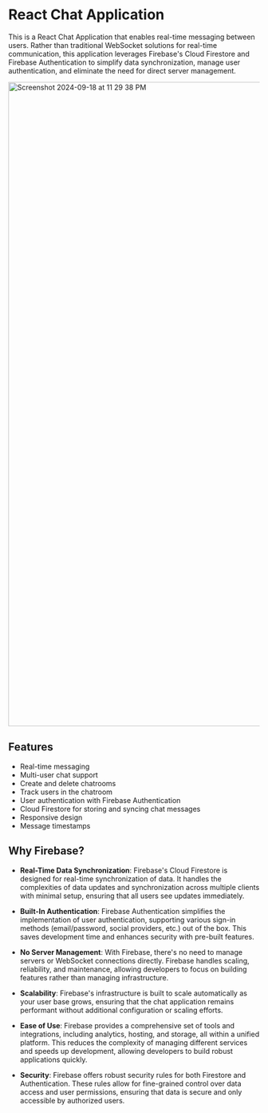# React Chat Application

This is a React Chat Application that enables real-time messaging between users. Rather than traditional WebSocket solutions for real-time communication, this application leverages Firebase's Cloud Firestore and Firebase Authentication to simplify data synchronization, manage user authentication, and eliminate the need for direct server management.

<img width="1290" alt="Screenshot 2024-09-18 at 11 29 38 PM" src="https://github.com/user-attachments/assets/b8c91063-7afd-41dd-823d-933eae67dba8">


## Features

- Real-time messaging
- Multi-user chat support
- Create and delete chatrooms
- Track users in the chatroom
- User authentication with Firebase Authentication
- Cloud Firestore for storing and syncing chat messages
- Responsive design
- Message timestamps

    
## Why Firebase?

- **Real-Time Data Synchronization**: Firebase's Cloud Firestore is designed for real-time synchronization of data. It handles the complexities of data updates and synchronization across multiple clients with minimal setup, ensuring that all users see updates immediately.

- **Built-In Authentication**: Firebase Authentication simplifies the implementation of user authentication, supporting various sign-in methods (email/password, social providers, etc.) out of the box. This saves development time and enhances security with pre-built features.

- **No Server Management**: With Firebase, there's no need to manage servers or WebSocket connections directly. Firebase handles scaling, reliability, and maintenance, allowing developers to focus on building features rather than managing infrastructure.

- **Scalability**: Firebase's infrastructure is built to scale automatically as your user base grows, ensuring that the chat application remains performant without additional configuration or scaling efforts.

- **Ease of Use**: Firebase provides a comprehensive set of tools and integrations, including analytics, hosting, and storage, all within a unified platform. This reduces the complexity of managing different services and speeds up development, allowing developers to build robust applications quickly.

- **Security**: Firebase offers robust security rules for both Firestore and Authentication. These rules allow for fine-grained control over data access and user permissions, ensuring that data is secure and only accessible by authorized users.
